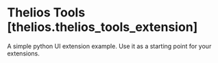 # Thelios Tools [thelios.thelios_tools_extension]

A simple python UI extension example. Use it as a starting point for your extensions.
